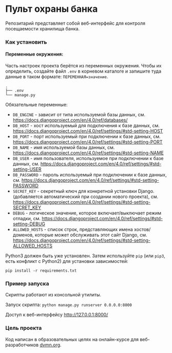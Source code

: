 # Пульт охраны банка

Репозитарий представляет собой веб-интерфейс для контроля посещаемости хранилища банка. 


### Как установить

#### Переменные окружения:

Часть настроек проекта берётся из переменных окружения. Чтобы их определить, создайте файл `.env` в корневом каталоге и запишите туда данные в таком формате: `ПЕРЕМЕННАЯ=значение`.

```
.
├── .env
└── manage.py
```
Обязательные переменные:
- `DB_ENGINE` - зависит от типа используемой базы данных, см. https://docs.djangoproject.com/en/4.0/ref/databases/
- `DB_HOST` - хост используемый для подключения к базе данных, см. https://docs.djangoproject.com/en/4.0/ref/settings/#std-setting-HOST
- `DB_PORT` - порт используемый при подключении к базе данных, см. https://docs.djangoproject.com/en/4.0/ref/settings/#std-setting-PORT
- `DB_NAME` - имя используемой базы данных, см. https://docs.djangoproject.com/en/4.0/ref/settings/#std-setting-NAME
- `DB_USER` - имя пользователя, используемое при подключении к базе данных, см. https://docs.djangoproject.com/en/4.0/ref/settings/#std-setting-USER
- `DB_PASSWORD` - пароль используемый при подключении к базе данных, см. https://docs.djangoproject.com/en/4.0/ref/settings/#std-setting-PASSWORD
- `SECRET_KEY` - секретный ключ для конкретной установки Django. (добавляется автоматический при создании нового проекта), см. https://docs.djangoproject.com/en/4.0/ref/settings/#std-setting-SECRET_KEY
- `DEBUG` - логическое значение, которое включает/выключает режим отладки, см. https://docs.djangoproject.com/en/4.0/ref/settings/#std-setting-DEBUG
- `ALLOWED_HOSTS` - список строк, представляющих имена хостов/доменов, которые может обслуживать этот сайт Django, см. https://docs.djangoproject.com/en/4.0/ref/settings/#std-setting-ALLOWED_HOSTS

Python3 должен быть уже установлен. 
Затем используйте `pip` (или `pip3`, есть конфликт с Python2) для установки зависимостей:

```pip install -r requirements.txt```

### Пример запуска

Скрипты работают из консольной утилиты.

Запуск скрипта: ```python manage.py runserver 0.0.0.0:8000```

Доступ к веб-интерфейсу http://127.0.0.1:8000/

### Цель проекта

Код написан в образовательных целях на онлайн-курсе для веб-разработчиков [dvmn.org](https://dvmn.org/).